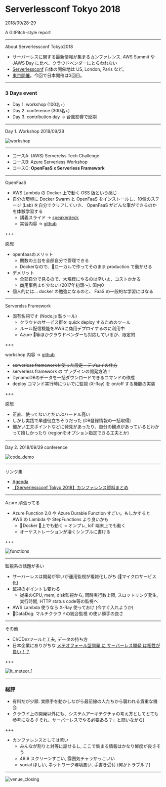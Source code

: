 # Serverlessconf Tokyo 2018
2018/09/28-29

A GitPitch-style report

---

About Serverlessconf Tokyo2018
- サーバーレスに関する最新情報が集まるカンファレンス. AWS Summit や JAWS Day に比べ、クラウドベンダーにとらわれない
- [Serverlessconf](http://serverlessconf.io/) 自体の開催地は US, London, Paris など。
- [東京開催](http://tokyo.serverlessconf.io/)。今回で日本開催は3回目。

---

### 3 Days event
- Day 1. workshop (100名+)
- Day 2. conference (300名+)
- Day 3. contribution day -> 台風影響で延期

---

Day 1. Workshop 2018/09/28

![workshop](assets/workshop.jpg)

---

- コースA: (AWS) Serverelss Tech Challenge
- コースB: Azure Serverless Workshop
- コースC: __OpenFaaS x Serverless Framework__

---

OpenFaaS
- AWS Lambda の Docker 上で動く OSS 版という感じ
- 自分の環境に Docker Swarm と OpenFaaS をインストールし、10個のステージ (Lab) を自分でクリアしていき、 OpenFaaS がどんな事ができるのかを体験学習する
  - 講義スライド -> [speakerdeck](https://speakerdeck.com/kenfdev/openfaas-workshop-20180928)
  - 実習内容 -> [github](https://github.com/kenfdev/workshop/blob/ja/translations/ja/lab3.md)

+++

感想
- openfaasのメリット
  - 関数の土台を全部自分で管理できる
  - Dockerなので、ローカルで作ってそのまま production で動かせる
- デメリット
  - 全部自分で見るので、大規模にやるのは辛いよ、コストかかる
  - 商用事例まだ少ない (2017年初頭〜). 国内0
- 個人的には... docker の勉強になるのと、 FaaS の一般的な学習にはなる

---

Serverelss Framework
- 固有名詞です (Node.js 製ツール)
  - クラウドのサービス群を quick deploy するためのツール
  - ルール配信機能をAWSに商用デプロイするのに利用中
  - Azure 等ほかクラウドベンダーも対応しているが、限定的

+++

workshop 内容 -> [github](https://github.com/horike37/serverless-plugin-workshop)
- ~~serverless frameworkを使った設定・デプロイの仕方~~
- serverless framework の プラグインの開発方法！
- DynamoDBのデータを一括ダウンロードできるコマンドの作成
- deploy コマンド実行時についでに監視 (X-Ray) を on/off する機能の実装

+++

感想
- 正直、使ってないとだいぶハードル高い
- しかし実践で早速役立ちそうだった (DB登録情報の一括取得)
- 細かい工夫ポイントなどに発見があったり、自分の観点があっているとわかって嬉しかったり (regionをオプション指定できる工夫とか)

---

Day 2. 2018/09/29 conference

![code_demo](assets/azure_5.jpg)

---

リンク集
- [Agenda](http://tokyo.serverlessconf.io/agenda.html)
- [【Serverlessconf Tokyo 2018】カンファレンス資料まとめ](https://qiita.com/hayao_k/items/6410648d9942cc7003e9)

---

Azure 頑張ってる
- Azure Function 2.0 や Azure Durable Function すごい。もしかすると AWS の Lambda や StepFunctions より良いかも
  - Docker 上でも動く = オンプレ, IoT 端末上でも動く
  - オーケストレーションが凄くシンプルに書ける

+++

![functions](assets/azure_6.jpg)

---

監視系の話題が多い
- サーバーレスは開発が早いが運用監視が複雑化しがち (マイクロサービス化)
- 監視のポイントも変わる
  - 従来のCPU, mem, disk監視から, 同時実行数上限, スロットリング発生, 実行時間, HTTP status code等の監視へ
- AWS Lambda 使うなら X-Ray 使っておけ (今すぐ入れようか)
- DataDog: マルチクラウドの統合監視 の使い勝手の良さ

---

その他
- CI/CDのツールと工夫, データの持ち方
- 日本企業にありがちな [メテオフォール型開発 に サーバーレス開発 は相性が良い！？](https://www.slideshare.net/ssuser084061/x-117338837)
 
+++

![lt_meteor_1](assets/lt_meteor_1.jpg)

---

### 総評
- 有料だが少額. 実際手を動かしながら最前線の人たちから襲われる貴重な機会
- クラウド上の開発以外にも、システムアーキテクチャの考え方としてとても参考になる (「それ、サーバーレスでやる必要ある？」と問いながら)

+++

- カンファレンスとしては若い
  - みんなが割りと対等に話せるし, ここで集まる情報はかなり鮮度が良さそう
  - 48:9 スクリーンすごい, 雰囲気チャラかっこいい
  - social ほしい, ネットワーク環境悪い, 手書き受付 (何かトラブル？)

---

![venue_closing](assets/venue_closing.jpg)
